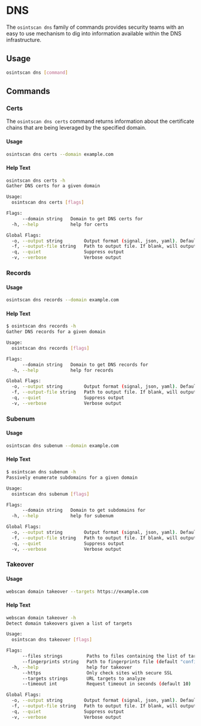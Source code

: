 # DNS

The `osintscan dns` family of commands provides security teams with an easy to use mechanism to dig into information available within the DNS infrastructure.

## Usage

```bash
osintscan dns [command]
```

## Commands

### Certs

The `osintscan dns certs` command returns information about the certificate chains that are being leveraged by the specified domain.

#### Usage

```bash
osintscan dns certs --domain example.com
```

#### Help Text

```bash
osintscan dns certs -h
Gather DNS certs for a given domain

Usage:
  osintscan dns certs [flags]

Flags:
      --domain string   Domain to get DNS certs for
  -h, --help            help for certs

Global Flags:
  -o, --output string        Output format (signal, json, yaml). Default value is signal (default "signal")
  -f, --output-file string   Path to output file. If blank, will output to STDOUT
  -q, --quiet                Suppress output
  -v, --verbose              Verbose output
```

### Records

#### Usage

```bash
osintscan dns records --domain example.com
```

#### Help Text

```bash
$ osintscan dns records -h
Gather DNS records for a given domain

Usage:
  osintscan dns records [flags]

Flags:
      --domain string   Domain to get DNS records for
  -h, --help            help for records

Global Flags:
  -o, --output string        Output format (signal, json, yaml). Default value is signal (default "signal")
  -f, --output-file string   Path to output file. If blank, will output to STDOUT
  -q, --quiet                Suppress output
  -v, --verbose              Verbose output
```

### Subenum

#### Usage

```bash
osintscan dns subenum --domain example.com
```
  
#### Help Text

```bash
$ osintscan dns subenum -h
Passively enumerate subdomains for a given domain

Usage:
  osintscan dns subenum [flags]

Flags:
      --domain string   Domain to get subdomains for
  -h, --help            help for subenum

Global Flags:
  -o, --output string        Output format (signal, json, yaml). Default value is signal (default "signal")
  -f, --output-file string   Path to output file. If blank, will output to STDOUT
  -q, --quiet                Suppress output
  -v, --verbose              Verbose output
```

### Takeover

#### Usage

```bash
webscan domain takeover --targets https://example.com
```

#### Help Text

```bash
webscan domain takeover -h
Detect domain takeovers given a list of targets

Usage:
  osintscan dns takeover [flags]

Flags:
      --files strings         Paths to files containing the list of targets
      --fingerprints string   Path to fingerprints file (default "configs/fingerprints.json")
  -h, --help                  help for takeover
      --https                 Only check sites with secure SSL
      --targets strings       URL targets to analyze
      --timeout int           Request timeout in seconds (default 10)

Global Flags:
  -o, --output string        Output format (signal, json, yaml). Default value is signal (default "signal")
  -f, --output-file string   Path to output file. If blank, will output to STDOUT
  -q, --quiet                Suppress output
  -v, --verbose              Verbose output
```